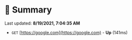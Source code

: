 # 📖 Summary
Last updated: **8/19/2021, 7:04:35 AM**

- `GET` [https://google.com](https://google.com) - **Up** (141ms)
